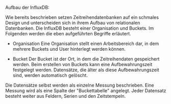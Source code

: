 Aufbau der InfluxDB:

Wie bereits beschrieben setzen Zeitreihendatenbanken auf ein schmales Design und unterscheiden sich in ihrem Aufbau von relationalen Datenbanken. Die InfluxDB besteht einer Organisation und Buckets. Im Folgenden werden die eben aufgeführten Begriffe erläutert.

- Organisation
Eine Organisation stellt einen Arbeitsbereich dar, in dem mehrere Buckets und User hinterlegt werden können.

- Bucket
Der Bucket ist der Ort, in dem die Zeitreihendaten gespeichert werden. Beim erstellen von Buckets kann eine Aufbewahrungszeit festgelegt werden. Datensätze, die älter als diese Aufbewahrungszeit sind, werden automatisch gelöscht.

Die Datensätze selbst werden als einzelne Messung beschrieben. Eine Messung wird als eine Spalte der "Buckettabelle" angelegt.
Jeder Datensatz besteht weiter aus Feldern, Serien und den Zeitstempeln.